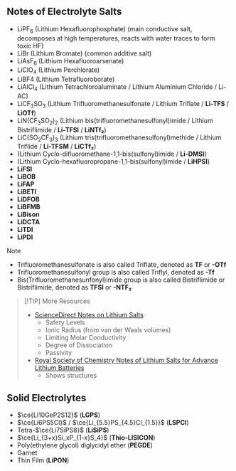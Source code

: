 ## Notes of Electrolyte Salts
- $\text{LiPF}_\text{6}$ (Lithium Hexafluorophosphate) (main conductive salt, decomposes at high temperatures, reacts with water traces to form toxic $\text{HF}$)
- $\text{LiBr}$ (Lithium Bromate) (common additive salt)
- $\text{LiAsF}_\text{6}$ (Lithium Hexafluoroarsenate)
- $\text{LiClO}_\text{4}$ (Lithium Perchlorate)
- $\text{LiBF}\text{4}$ (Lithium Tetrafluoroborate)
- $\text{LiAlCl}_\text{4}$ (Lithium Tetrachloroaluminate / Lithium Aluminium Chloride / Li-AC)
- $\text{LiCF}_\text{3}\text{SO}_\text{3}$ (Lithium Trifluoromethanesulfonate / Lithium Triflate / **Li-TFS** / **LiOTf**)
- $\text{LiN(CF}_\text{3}\text{SO}_\text{2}\text{)}_\text{2}$ (Lithium bis(trifluoromethanesulfonyl)imide / Lithium Bistriflimide / **Li-TFSI** / **LiNTf₂**)
- $\text{LiC(SO}_\text{2}\text{CF}_\text{3}\text{)}_\text{3}$ (Lithium tris(trifluoromethanesulfonyl)methide / Lithium Triflide / **Li-TFSM** / **LiCTf₃**)
- (Lithium Cyclo-difluoromethane-1,1-bis(sulfonyl)imide / **Li-DMSI**)
- (Lithium Cyclo-hexafluoropropane-1,1-bis(sulfonyl)imide / **LiHPSI**)
- **LiFSI**
- **LiBOB**
- **LiFAP**
- **LiBETI**
- **LiDFOB**
- **LiBFMB**
- **LiBison**
- **LiDCTA**
- **LiTDI**
- **LiPDI**

> [!NOTE]
> - Trifluoromethanesulfonate is also called Triflate, denoted as **TF** or **-OTf**
> - Trifluoromethanesulfonyl group is also called Triflyl, denoted as **-Tf**
> - Bis(Trifluoromethanesunfonyl)imide group is also called Bistriflimide or Bistriflimide, denoted as **TFSI** or **-NTF₂**

> [!TIP] More Resources
> - [ScienceDirect Notes on Lithium Salts](https://www.sciencedirect.com/topics/chemistry/lithium-salt)
> 	- Safety Levels
> 	- Ionic Radius (from van der Waals volumes)
> 	- Limiting Molar Conductivity
> 	- Degree of Dissociation
> 	- Passivity
> - [Royal Society of Chemistry Notes of Lithium Salts for Advance Lithium Batteries](https://pubs.rsc.org/en/content/articlelanding/2015/ee/c5ee01215e)
> 	- Shows structures

## Solid Electrolytes
- $\ce{Li10GeP2S12}$ (**LGPS**)
- $\ce{Li6PS5Cl}$ / $\ce{Li_{5.5}PS_{4.5}Cl_{1.5}}$ (**LSPCI**)
- Tetra-$\ce{Li7SiPS8}$ (**LiSiPS**)
- $\ce{Li_{3+x}Si_xP_{1-x}S_4}$ (**Thio-LISICON**)
- Poly(ethylene glycol) diglycidyl ether (**PEGDE**) 
- Garnet
- Thin Film (**LiPON**)